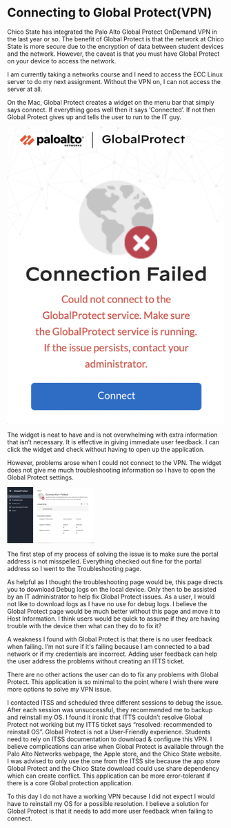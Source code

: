 # Connecting to Global Protect(VPN)

Chico State has integrated the Palo Alto Global Protect OnDemand VPN in the last year or so. The benefit of Global Protect is that the network at Chico State is more secure due to the encryption of data between student devices and the network. However, the caveat is that you must have Global Protect on your device to access the network. 

I am currently taking a networks course and I need to access the ECC Linux server to do my next assignment. Without the VPN on, I can not access the server at all. 

On the Mac, Global Protect creates a widget on the menu bar that simply says connect. If everything goes well then it says ‘Connected’. If not then Global Protect gives up and tells the user to run to the IT guy. 

![widget](../assets/widget.png)

The widget is neat to have and is not overwhelming with extra information that isn’t necessary. It is effective in giving immediate user feedback. I can click the widget and check without having to open up the application.

However, problems arose when I could not connect to the VPN. The widget does not give me much troubleshooting information so I have to open the Global Protect settings.

<img src ="../assets/settings.png" alt="settings-picture" width="200"/>

The first step of my process of solving the issue is to make sure the portal address is not misspelled. Everything checked out fine for the portal address so I went to the Troubleshooting page. 

As helpful as I thought the troubleshooting page would be, this page directs you to download Debug logs on the local device. Only then to be assisted by an IT administrator to help fix Global Protect issues. As a user, I would not like to download logs as I have no use for debug logs. I believe the Global Protect page would be much better without this page and move it to Host Information. I think users would be quick to assume if they are having trouble with the device then what can they do to fix it?



A weakness I found with Global Protect is that there is no user feedback when failing. I’m not sure if it's failing because I am connected to a bad network or if my credentials are incorrect. Adding user feedback can help the user address the problems without creating an ITTS ticket. 

There are no other actions the user can do to fix any problems with Global Protect. This application is so minimal to the point where I wish there were more options to solve my VPN issue. 



I contacted ITSS and scheduled three different sessions to debug the issue. After each session was unsuccessful, they recommended me to backup and reinstall my OS. I found it ironic that ITTS couldn’t resolve Global Protect not working but my ITTS ticket says “resolved: recommended to reinstall OS”. 
Global Protect is not a User-Friendly experience. Students need to rely on ITSS documentation to download & configure this VPN.  I believe complications can arise when Global Protect is available through the Palo Alto Networks webpage, the Apple store, and the Chico State website. I was advised to only use the one from the ITSS site because the app store Global Protect and the Chico State download could use share dependency which can create conflict. This application can be more error-tolerant if there is a core Global protection application.

To this day I do not have a working VPN because I did not expect I would have to reinstall my OS for a possible resolution. I believe a solution for Global Protect is that it needs to add more user feedback when failing to connect.




